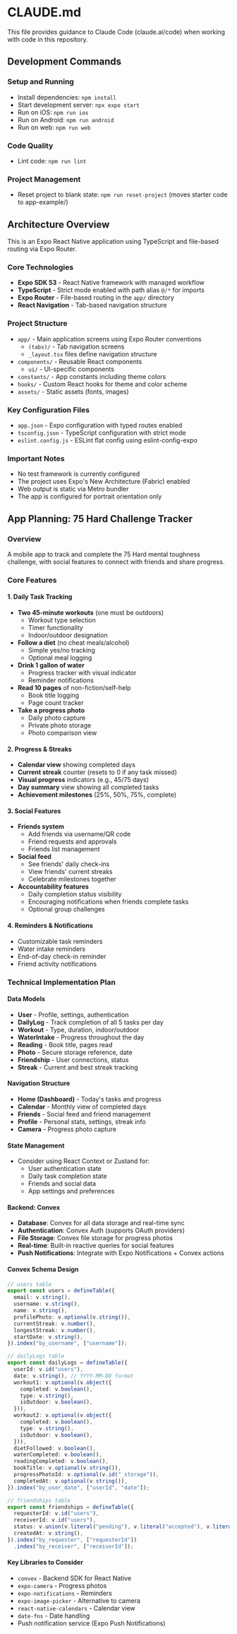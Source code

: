# CLAUDE.md

This file provides guidance to Claude Code (claude.ai/code) when working with code in this repository.

## Development Commands

### Setup and Running
- Install dependencies: `npm install`
- Start development server: `npx expo start`
- Run on iOS: `npm run ios`
- Run on Android: `npm run android`
- Run on web: `npm run web`

### Code Quality
- Lint code: `npm run lint`

### Project Management
- Reset project to blank state: `npm run reset-project` (moves starter code to app-example/)

## Architecture Overview

This is an Expo React Native application using TypeScript and file-based routing via Expo Router.

### Core Technologies
- **Expo SDK 53** - React Native framework with managed workflow
- **TypeScript** - Strict mode enabled with path alias `@/*` for imports
- **Expo Router** - File-based routing in the `app/` directory
- **React Navigation** - Tab-based navigation structure

### Project Structure
- `app/` - Main application screens using Expo Router conventions
  - `(tabs)/` - Tab navigation screens
  - `_layout.tsx` files define navigation structure
- `components/` - Reusable React components
  - `ui/` - UI-specific components
- `constants/` - App constants including theme colors
- `hooks/` - Custom React hooks for theme and color scheme
- `assets/` - Static assets (fonts, images)

### Key Configuration Files
- `app.json` - Expo configuration with typed routes enabled
- `tsconfig.json` - TypeScript configuration with strict mode
- `eslint.config.js` - ESLint flat config using eslint-config-expo

### Important Notes
- No test framework is currently configured
- The project uses Expo's New Architecture (Fabric) enabled
- Web output is static via Metro bundler
- The app is configured for portrait orientation only

## App Planning: 75 Hard Challenge Tracker

### Overview
A mobile app to track and complete the 75 Hard mental toughness challenge, with social features to connect with friends and share progress.

### Core Features

#### 1. Daily Task Tracking
- **Two 45-minute workouts** (one must be outdoors)
  - Workout type selection
  - Timer functionality
  - Indoor/outdoor designation
- **Follow a diet** (no cheat meals/alcohol)
  - Simple yes/no tracking
  - Optional meal logging
- **Drink 1 gallon of water**
  - Progress tracker with visual indicator
  - Reminder notifications
- **Read 10 pages** of non-fiction/self-help
  - Book title logging
  - Page count tracker
- **Take a progress photo**
  - Daily photo capture
  - Private photo storage
  - Photo comparison view

#### 2. Progress & Streaks
- **Calendar view** showing completed days
- **Current streak** counter (resets to 0 if any task missed)
- **Visual progress** indicators (e.g., 45/75 days)
- **Day summary** view showing all completed tasks
- **Achievement milestones** (25%, 50%, 75%, complete)

#### 3. Social Features
- **Friends system**
  - Add friends via username/QR code
  - Friend requests and approvals
  - Friends list management
- **Social feed**
  - See friends' daily check-ins
  - View friends' current streaks
  - Celebrate milestones together
- **Accountability features**
  - Daily completion status visibility
  - Encouraging notifications when friends complete tasks
  - Optional group challenges

#### 4. Reminders & Notifications
- Customizable task reminders
- Water intake reminders
- End-of-day check-in reminder
- Friend activity notifications

### Technical Implementation Plan

#### Data Models
- **User** - Profile, settings, authentication
- **DailyLog** - Track completion of all 5 tasks per day
- **Workout** - Type, duration, indoor/outdoor
- **WaterIntake** - Progress throughout the day
- **Reading** - Book title, pages read
- **Photo** - Secure storage reference, date
- **Friendship** - User connections, status
- **Streak** - Current and best streak tracking

#### Navigation Structure
- **Home (Dashboard)** - Today's tasks and progress
- **Calendar** - Monthly view of completed days
- **Friends** - Social feed and friend management
- **Profile** - Personal stats, settings, streak info
- **Camera** - Progress photo capture

#### State Management
- Consider using React Context or Zustand for:
  - User authentication state
  - Daily task completion state
  - Friends and social data
  - App settings and preferences

#### Backend: Convex
- **Database**: Convex for all data storage and real-time sync
- **Authentication**: Convex Auth (supports OAuth providers)
- **File Storage**: Convex file storage for progress photos
- **Real-time**: Built-in reactive queries for social features
- **Push Notifications**: Integrate with Expo Notifications + Convex actions

#### Convex Schema Design
```typescript
// users table
export const users = defineTable({
  email: v.string(),
  username: v.string(),
  name: v.string(),
  profilePhoto: v.optional(v.string()),
  currentStreak: v.number(),
  longestStreak: v.number(),
  startDate: v.string(),
}).index("by_username", ["username"]);

// dailyLogs table
export const dailyLogs = defineTable({
  userId: v.id("users"),
  date: v.string(), // YYYY-MM-DD format
  workout1: v.optional(v.object({
    completed: v.boolean(),
    type: v.string(),
    isOutdoor: v.boolean(),
  })),
  workout2: v.optional(v.object({
    completed: v.boolean(),
    type: v.string(),
    isOutdoor: v.boolean(),
  })),
  dietFollowed: v.boolean(),
  waterCompleted: v.boolean(),
  readingCompleted: v.boolean(),
  bookTitle: v.optional(v.string()),
  progressPhotoId: v.optional(v.id("_storage")),
  completedAt: v.optional(v.string()),
}).index("by_user_date", ["userId", "date"]);

// friendships table
export const friendships = defineTable({
  requesterId: v.id("users"),
  receiverId: v.id("users"),
  status: v.union(v.literal("pending"), v.literal("accepted"), v.literal("rejected")),
  createdAt: v.string(),
}).index("by_requester", ["requesterId"])
  .index("by_receiver", ["receiverId"]);
```

#### Key Libraries to Consider
- `convex` - Backend SDK for React Native
- `expo-camera` - Progress photos
- `expo-notifications` - Reminders
- `expo-image-picker` - Alternative to camera
- `react-native-calendars` - Calendar view
- `date-fns` - Date handling
- Push notification service (Expo Push Notifications)